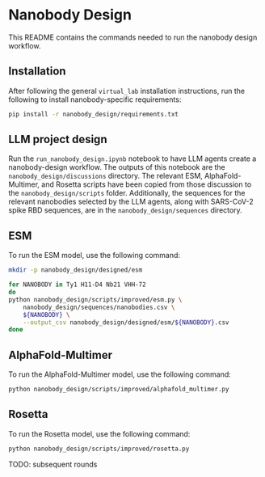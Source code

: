 # Nanobody Design

This README contains the commands needed to run the nanobody design workflow.

## Installation

After following the general `virtual_lab` installation instructions, run the following to install nanobody-specific requirements:

```bash
pip install -r nanobody_design/requirements.txt
```

## LLM project design

Run the `run_nanobody_design.ipynb` notebook to have LLM agents create a nanobody-design workflow. The outputs of this notebook are the `nanobody_design/discussions` directory. The relevant ESM, AlphaFold-Multimer, and Rosetta scripts have been copied from those discussion to the `nanobody_design/scripts` folder. Additionally, the sequences for the relevant nanobodies selected by the LLM agents, along with SARS-CoV-2 spike RBD sequences, are in the `nanobody_design/sequences` directory.

## ESM

To run the ESM model, use the following command:

```bash
mkdir -p nanobody_design/designed/esm

for NANOBODY in Ty1 H11-D4 Nb21 VHH-72
do
python nanobody_design/scripts/improved/esm.py \
    nanobody_design/sequences/nanobodies.csv \
    ${NANOBODY} \
    --output_csv nanobody_design/designed/esm/${NANOBODY}.csv
done
```

## AlphaFold-Multimer

To run the AlphaFold-Multimer model, use the following command:

```bash
python nanobody_design/scripts/improved/alphafold_multimer.py
```

## Rosetta

To run the Rosetta model, use the following command:

```bash
python nanobody_design/scripts/improved/rosetta.py
```

TODO: subsequent rounds
